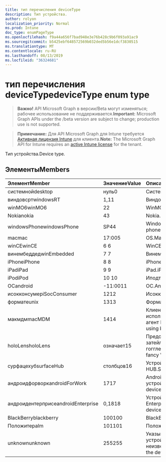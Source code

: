 ```yaml
---
title: тип перечисления deviceType
description: Тип устройства.
author: rolyon
localization_priority: Normal
ms.prod: Intune
doc_type: enumPageType
ms.openlocfilehash: f9a44a656f7bad948e3e76b428c9b6f093a91ac9
ms.sourcegitcommit: b5425ebf648572569b032ded5b56e1dcf3830515
ms.translationtype: MT
ms.contentlocale: ru-RU
ms.lasthandoff: 08/13/2019
ms.locfileid: "36324681"
---
```

# <a name="devicetype-enum-type"></a><span data-ttu-id="a08f5-103">тип перечисления deviceType</span><span class="sxs-lookup"><span data-stu-id="a08f5-103">deviceType enum type</span></span>

> <span data-ttu-id="a08f5-104">**Важно!** API Microsoft Graph в версии/Beta могут изменяться; рабочее использование не поддерживается.</span><span class="sxs-lookup"><span data-stu-id="a08f5-104">**Important:** Microsoft Graph APIs under the /beta version are subject to change; production use is not supported.</span></span>

> <span data-ttu-id="a08f5-105">**Примечание:** Для API Microsoft Graph для Intune требуется [Активная лицензия Intune](https://go.microsoft.com/fwlink/?linkid=839381) для клиента.</span><span class="sxs-lookup"><span data-stu-id="a08f5-105">**Note:** The Microsoft Graph API for Intune requires an [active Intune license](https://go.microsoft.com/fwlink/?linkid=839381) for the tenant.</span></span>

<span data-ttu-id="a08f5-106">Тип устройства.</span><span class="sxs-lookup"><span data-stu-id="a08f5-106">Device type.</span></span>

## <a name="members"></a><span data-ttu-id="a08f5-107">Элементы</span><span class="sxs-lookup"><span data-stu-id="a08f5-107">Members</span></span>
|<span data-ttu-id="a08f5-108">Элемент</span><span class="sxs-lookup"><span data-stu-id="a08f5-108">Member</span></span>|<span data-ttu-id="a08f5-109">Значение</span><span class="sxs-lookup"><span data-stu-id="a08f5-109">Value</span></span>|<span data-ttu-id="a08f5-110">Описание</span><span class="sxs-lookup"><span data-stu-id="a08f5-110">Description</span></span>|
|:---|:---|:---|
|<span data-ttu-id="a08f5-111">системной</span><span class="sxs-lookup"><span data-stu-id="a08f5-111">desktop</span></span>|<span data-ttu-id="a08f5-112">нуль</span><span class="sxs-lookup"><span data-stu-id="a08f5-112">0</span></span>|<span data-ttu-id="a08f5-113">Системной.</span><span class="sxs-lookup"><span data-stu-id="a08f5-113">Desktop.</span></span>|
|<span data-ttu-id="a08f5-114">виндовсрт</span><span class="sxs-lookup"><span data-stu-id="a08f5-114">windowsRT</span></span>|<span data-ttu-id="a08f5-115">1,1</span><span class="sxs-lookup"><span data-stu-id="a08f5-115">1</span></span>|<span data-ttu-id="a08f5-116">Виндовсрт.</span><span class="sxs-lookup"><span data-stu-id="a08f5-116">WindowsRT.</span></span>|
|<span data-ttu-id="a08f5-117">winMO6</span><span class="sxs-lookup"><span data-stu-id="a08f5-117">winMO6</span></span>|<span data-ttu-id="a08f5-118">2</span><span class="sxs-lookup"><span data-stu-id="a08f5-118">2</span></span>|<span data-ttu-id="a08f5-119">WinMO6.</span><span class="sxs-lookup"><span data-stu-id="a08f5-119">WinMO6.</span></span>|
|<span data-ttu-id="a08f5-120">Nokia</span><span class="sxs-lookup"><span data-stu-id="a08f5-120">nokia</span></span>|<span data-ttu-id="a08f5-121">4</span><span class="sxs-lookup"><span data-stu-id="a08f5-121">3</span></span>|<span data-ttu-id="a08f5-122">Nokia.</span><span class="sxs-lookup"><span data-stu-id="a08f5-122">Nokia.</span></span>|
|<span data-ttu-id="a08f5-123">windowsPhone</span><span class="sxs-lookup"><span data-stu-id="a08f5-123">windowsPhone</span></span>|<span data-ttu-id="a08f5-124">SP4</span><span class="sxs-lookup"><span data-stu-id="a08f5-124">4</span></span>|<span data-ttu-id="a08f5-125">Windows Phone.</span><span class="sxs-lookup"><span data-stu-id="a08f5-125">Windows phone.</span></span>|
|<span data-ttu-id="a08f5-126">mac</span><span class="sxs-lookup"><span data-stu-id="a08f5-126">mac</span></span>|<span data-ttu-id="a08f5-127">17:00</span><span class="sxs-lookup"><span data-stu-id="a08f5-127">5</span></span>|<span data-ttu-id="a08f5-128">OS.</span><span class="sxs-lookup"><span data-stu-id="a08f5-128">Mac.</span></span>|
|<span data-ttu-id="a08f5-129">winCE</span><span class="sxs-lookup"><span data-stu-id="a08f5-129">winCE</span></span>|<span data-ttu-id="a08f5-130">6 </span><span class="sxs-lookup"><span data-stu-id="a08f5-130">6</span></span>|<span data-ttu-id="a08f5-131">WinCE.</span><span class="sxs-lookup"><span data-stu-id="a08f5-131">WinCE.</span></span>|
|<span data-ttu-id="a08f5-132">винембеддед</span><span class="sxs-lookup"><span data-stu-id="a08f5-132">winEmbedded</span></span>|<span data-ttu-id="a08f5-133">7 </span><span class="sxs-lookup"><span data-stu-id="a08f5-133">7</span></span>|<span data-ttu-id="a08f5-134">Винембеддед.</span><span class="sxs-lookup"><span data-stu-id="a08f5-134">WinEmbedded.</span></span>|
|<span data-ttu-id="a08f5-135">iPhone</span><span class="sxs-lookup"><span data-stu-id="a08f5-135">iPhone</span></span>|<span data-ttu-id="a08f5-136">8 </span><span class="sxs-lookup"><span data-stu-id="a08f5-136">8</span></span>|<span data-ttu-id="a08f5-137">iPhone.</span><span class="sxs-lookup"><span data-stu-id="a08f5-137">iPhone.</span></span>|
|<span data-ttu-id="a08f5-138">iPad</span><span class="sxs-lookup"><span data-stu-id="a08f5-138">iPad</span></span>|<span data-ttu-id="a08f5-139">9 </span><span class="sxs-lookup"><span data-stu-id="a08f5-139">9</span></span>|<span data-ttu-id="a08f5-140">iPad.</span><span class="sxs-lookup"><span data-stu-id="a08f5-140">iPad.</span></span>|
|<span data-ttu-id="a08f5-141">iPod</span><span class="sxs-lookup"><span data-stu-id="a08f5-141">iPod</span></span>|<span data-ttu-id="a08f5-142">10 </span><span class="sxs-lookup"><span data-stu-id="a08f5-142">10</span></span>|<span data-ttu-id="a08f5-143">Иподтауч.</span><span class="sxs-lookup"><span data-stu-id="a08f5-143">iPodTouch.</span></span>|
|<span data-ttu-id="a08f5-144">ОС</span><span class="sxs-lookup"><span data-stu-id="a08f5-144">android</span></span>|<span data-ttu-id="a08f5-145">-11:00</span><span class="sxs-lookup"><span data-stu-id="a08f5-145">11</span></span>|<span data-ttu-id="a08f5-146">ОС.</span><span class="sxs-lookup"><span data-stu-id="a08f5-146">Android.</span></span>|
|<span data-ttu-id="a08f5-147">исокконсумер</span><span class="sxs-lookup"><span data-stu-id="a08f5-147">iSocConsumer</span></span>|<span data-ttu-id="a08f5-148">12</span><span class="sxs-lookup"><span data-stu-id="a08f5-148">12</span></span>|<span data-ttu-id="a08f5-149">Исокконсумер.</span><span class="sxs-lookup"><span data-stu-id="a08f5-149">iSocConsumer.</span></span>|
|<span data-ttu-id="a08f5-150">формате</span><span class="sxs-lookup"><span data-stu-id="a08f5-150">unix</span></span>|<span data-ttu-id="a08f5-151">13</span><span class="sxs-lookup"><span data-stu-id="a08f5-151">13</span></span>|<span data-ttu-id="a08f5-152">Формате.</span><span class="sxs-lookup"><span data-stu-id="a08f5-152">Unix.</span></span>|
|<span data-ttu-id="a08f5-153">макмдм</span><span class="sxs-lookup"><span data-stu-id="a08f5-153">macMDM</span></span>|<span data-ttu-id="a08f5-154">14</span><span class="sxs-lookup"><span data-stu-id="a08f5-154">14</span></span>|<span data-ttu-id="a08f5-155">Клиент Mac OS X, использующий встроенный агент MDM.</span><span class="sxs-lookup"><span data-stu-id="a08f5-155">Mac OS X client using built in MDM agent.</span></span>|
|<span data-ttu-id="a08f5-156">holoLens</span><span class="sxs-lookup"><span data-stu-id="a08f5-156">holoLens</span></span>|<span data-ttu-id="a08f5-157">означает</span><span class="sxs-lookup"><span data-stu-id="a08f5-157">15</span></span>|<span data-ttu-id="a08f5-158">Представляет собой затейливого Windows 10 гогглес.</span><span class="sxs-lookup"><span data-stu-id="a08f5-158">Representing the fancy Windows 10 goggles.</span></span>|
|<span data-ttu-id="a08f5-159">сурфацехуб</span><span class="sxs-lookup"><span data-stu-id="a08f5-159">surfaceHub</span></span>|<span data-ttu-id="a08f5-160">столбцов</span><span class="sxs-lookup"><span data-stu-id="a08f5-160">16</span></span>|<span data-ttu-id="a08f5-161">Устройство Surface HUB.</span><span class="sxs-lookup"><span data-stu-id="a08f5-161">Surface HUB device.</span></span>|
|<span data-ttu-id="a08f5-162">андроидфорворк</span><span class="sxs-lookup"><span data-stu-id="a08f5-162">androidForWork</span></span>|<span data-ttu-id="a08f5-163">17</span><span class="sxs-lookup"><span data-stu-id="a08f5-163">17</span></span>|<span data-ttu-id="a08f5-164">Android для рабочего устройства.</span><span class="sxs-lookup"><span data-stu-id="a08f5-164">Android for work device.</span></span>|
|<span data-ttu-id="a08f5-165">андроидентерприсе</span><span class="sxs-lookup"><span data-stu-id="a08f5-165">androidEnterprise</span></span>|<span data-ttu-id="a08f5-166">0,18</span><span class="sxs-lookup"><span data-stu-id="a08f5-166">18</span></span>|<span data-ttu-id="a08f5-167">Устройство Android Enterprise.</span><span class="sxs-lookup"><span data-stu-id="a08f5-167">Android enterprise device.</span></span>|
|<span data-ttu-id="a08f5-168">BlackBerry</span><span class="sxs-lookup"><span data-stu-id="a08f5-168">blackberry</span></span>|<span data-ttu-id="a08f5-169">100</span><span class="sxs-lookup"><span data-stu-id="a08f5-169">100</span></span>|<span data-ttu-id="a08f5-170">BlackBerry.</span><span class="sxs-lookup"><span data-stu-id="a08f5-170">Blackberry.</span></span>|
|<span data-ttu-id="a08f5-171">Положите</span><span class="sxs-lookup"><span data-stu-id="a08f5-171">palm</span></span>|<span data-ttu-id="a08f5-172">101</span><span class="sxs-lookup"><span data-stu-id="a08f5-172">101</span></span>|<span data-ttu-id="a08f5-173">Положите.</span><span class="sxs-lookup"><span data-stu-id="a08f5-173">Palm.</span></span>|
|<span data-ttu-id="a08f5-174">unknown</span><span class="sxs-lookup"><span data-stu-id="a08f5-174">unknown</span></span>|<span data-ttu-id="a08f5-175">255</span><span class="sxs-lookup"><span data-stu-id="a08f5-175">255</span></span>|<span data-ttu-id="a08f5-176">Указывает, что тип устройства неизвестен.</span><span class="sxs-lookup"><span data-stu-id="a08f5-176">Represents that the device type is unknown.</span></span>|



